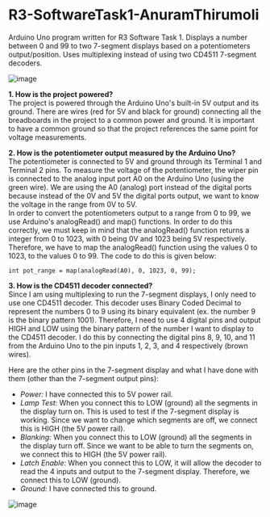# R3-SoftwareTask1-AnuramThirumoli
Arduino Uno program written for R3 Software Task 1. Displays a number between 0 and 99 to two 7-segment displays based on a potentiometers output/position. Uses multiplexing instead of using two CD4511 7-segment decoders.

![image](https://user-images.githubusercontent.com/59899086/136715278-7a5f7000-f508-4d3c-bbc4-877420445891.png)

**1. How is the project powered?** \
The project is powered through the Arduino Uno's built-in 5V output and its ground. There are wires (red for 5V and black for ground) connecting all the breadboards in the project to a common power and ground. It is important to have a common ground so that the project references the same point for voltage measurements.

**2. How is the potentiometer output measured by the Arduino Uno?** \
The potentiometer is connected to 5V and ground through its Terminal 1 and Terminal 2 pins. To measure the voltage of the potentiometer, the wiper pin is connected to the analog input port A0 on the Arduino Uno (using the green wire). We are using the A0 (analog) port instead of the digital ports because instead of the 0V and 5V the digital ports output, we want to know the voltage in the range from 0V to 5V. \
In order to convert the potentiometers output to a range from 0 to 99, we use Arduino's analogRead() and map() functions. In order to do this correctly, we must keep in mind that the analogRead() function returns a integer from 0 to 1023, with 0 being 0V and 1023 being 5V respectively. Therefore, we have to map the analogRead() function using the values 0 to 1023, to the values 0 to 99. The code to do this is given below:
```
int pot_range = map(analogRead(A0), 0, 1023, 0, 99);
```

**3. How is the CD4511 decoder connected?** \
Since I am using multiplexing to run the 7-segment displays, I only need to use one CD4511 decoder. This decoder uses Binary Coded Decimal to represent the numbers 0 to 9 using its binary equivalent (ex. the number 9 is the binary pattern 1001). Therefore, I need to use 4 digital pins and output HIGH and LOW using the binary pattern of the number I want to display to the CD4511 decoder. I do this by connecting the digital pins 8, 9, 10, and 11 from the Arduino Uno to the pin inputs 1, 2, 3, and 4 respectively (brown wires).

Here are the other pins in the 7-segment display and what I have done with them (other than the 7-segment output pins):
- *Power:* I have connected this to 5V power rail.
- *Lamp Test:* When you connect this to LOW (ground) all the segments in the display turn on. This is used to test if the 7-segment display is working. Since we want to change which segments are off, we connect this is HIGH (the 5V power rail).
- *Blanking:* When you connect this to LOW (ground) all the segments in the display turn off. Since we want to be able to turn the segments on, we connect this to HIGH (the 5V power rail).
- *Latch Enable:* When you connect this to LOW, it will allow the decoder to read the 4 inputs and output to the 7-segment display. Therefore, we connect this to LOW (ground).
- *Ground:* I have connected this to ground.

![image](https://user-images.githubusercontent.com/59899086/136716180-854a657f-7aea-40b6-9f32-a850eab69cac.png)

